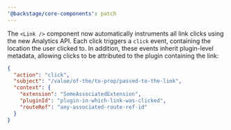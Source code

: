 ```yaml
---
'@backstage/core-components': patch
---
```


The `<Link />` component now automatically instruments all link clicks using
the new Analytics API. Each click triggers a `click` event, containing the
location the user clicked to. In addition, these events inherit plugin-level
metadata, allowing clicks to be attributed to the plugin containing the link:

```json
{
  "action": "click",
  "subject": "/value/of-the/to-prop/passed-to-the-link",
  "context": {
    "extension": "SomeAssociatedExtension",
    "pluginId": "plugin-in-which-link-was-clicked",
    "routeRef": "any-associated-route-ref-id"
  }
}
```
